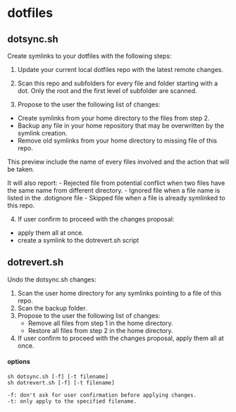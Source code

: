 # dotfiles


## dotsync.sh

Create symlinks to your dotfiles with the following steps:

1. Update your current local dotfiles repo with the latest remote changes.

2. Scan this repo and subfolders for every file and folder starting with a dot.
   Only the root and the first level of subfolder are scanned.

3. Propose to the user the following list of changes:
  - Create symlinks from your home directory to the files from step 2.
  - Backup any file in your home repository that may be overwritten by the symlink creation.
  - Remove old symlinks from your home directory to missing file of this repo.
  
  This preview include the name of every files involved and the action that will be taken.
  
  It will also report: 
    - Rejected file from potential conflict when two files have the same name from different directory.
    - Ignored file when a file name is listed in the .dotignore file
    - Skipped file when a file is already symlinked to this repo.

4. If user confirm to proceed with the changes proposal:
  - apply them all at once.
  - create a symlink to the dotrevert.sh script

## dotrevert.sh

Undo the dotsync.sh changes:

1. Scan the user home directory for any symlinks pointing to a file of this repo.
2. Scan the backup folder.
3. Propose to the user the following list of changes:
   - Remove all files from step 1 in the home directory.
   - Restore all files from step 2 in the home directory.
4. If user confirm to proceed with the changes proposal, apply them all at once.
   
#### options    
    sh dotsync.sh [-f] [-t filename] 
    sh dotrevert.sh [-f] [-t filename] 

    -f: don't ask for user confirmation before applying changes.
    -t: only apply to the specified filename.
   

